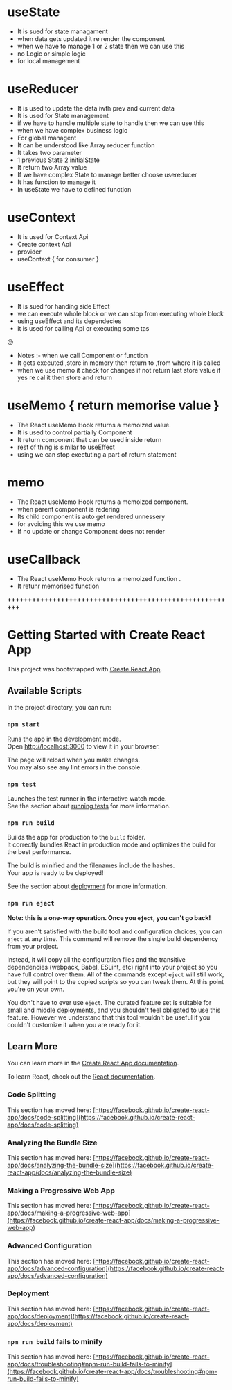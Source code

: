 # useState 
- It is sued for state managament 
- when data gets updated it re render the component 
- when we have to manage 1 or 2 state then we can use this
- no Logic or simple logic 
- for local management 


# useReducer 
- It is used to update the data iwth prev and current data
- It is used for State management
- if we have to handle multiple state to handle then we can use this
- when we have complex business logic 
- For global managent 
- It can be understood like Array reducer function 
- It takes two parameter 
- 1 previous State 2 initialState  
- It return two Array value
- If we have complex State to manage better choose usereducer 
- It has function to manage it 
- In useState we have to defined function  


# useContext  
- It is used for Context Api 
- Create context Api 
- provider 
- useContext { for consumer  }



# useEffect 
- It is sued for handing side Effect 
- we can execute whole block or we can stop from executing whole block 
- using useEffect and its dependecies 
- it is used for calling Api or executing some tas

:stuck_out_tongue_winking_eye:

- Notes :- when we call Component or function 
-  It gets executed ,store in memory  then return to ,from where it is called 
- when we use memo it check for changes if not return last store value if yes re cal it then store and return   


# useMemo  { return memorise value }
- The React useMemo Hook returns a memoized value.
- It is used to control partially Component 
- It return component that can be used inside return    
- rest of thing is similar to useEffect 
- using we can stop exectuting a part of return statement 


# memo 
- The React useMemo Hook returns a memoized component.
- when parent component is redering 
- Its child component is auto get rendered unnessery 
- for avoiding this we use memo
- If no update or change Component does not render  


# useCallback
- The React useMemo Hook returns a memoized function .
 - It retunr memorised function 






**++++++++++++++++++++++++++++++++++++++++++++++++++++++++**
# Getting Started with Create React App

This project was bootstrapped with [Create React App](https://github.com/facebook/create-react-app).

## Available Scripts

In the project directory, you can run:

### `npm start`

Runs the app in the development mode.\
Open [http://localhost:3000](http://localhost:3000) to view it in your browser.

The page will reload when you make changes.\
You may also see any lint errors in the console.

### `npm test`

Launches the test runner in the interactive watch mode.\
See the section about [running tests](https://facebook.github.io/create-react-app/docs/running-tests) for more information.

### `npm run build`

Builds the app for production to the `build` folder.\
It correctly bundles React in production mode and optimizes the build for the best performance.

The build is minified and the filenames include the hashes.\
Your app is ready to be deployed!

See the section about [deployment](https://facebook.github.io/create-react-app/docs/deployment) for more information.

### `npm run eject`

**Note: this is a one-way operation. Once you `eject`, you can't go back!**

If you aren't satisfied with the build tool and configuration choices, you can `eject` at any time. This command will remove the single build dependency from your project.

Instead, it will copy all the configuration files and the transitive dependencies (webpack, Babel, ESLint, etc) right into your project so you have full control over them. All of the commands except `eject` will still work, but they will point to the copied scripts so you can tweak them. At this point you're on your own.

You don't have to ever use `eject`. The curated feature set is suitable for small and middle deployments, and you shouldn't feel obligated to use this feature. However we understand that this tool wouldn't be useful if you couldn't customize it when you are ready for it.

## Learn More

You can learn more in the [Create React App documentation](https://facebook.github.io/create-react-app/docs/getting-started).

To learn React, check out the [React documentation](https://reactjs.org/).

### Code Splitting

This section has moved here: [https://facebook.github.io/create-react-app/docs/code-splitting](https://facebook.github.io/create-react-app/docs/code-splitting)

### Analyzing the Bundle Size

This section has moved here: [https://facebook.github.io/create-react-app/docs/analyzing-the-bundle-size](https://facebook.github.io/create-react-app/docs/analyzing-the-bundle-size)

### Making a Progressive Web App

This section has moved here: [https://facebook.github.io/create-react-app/docs/making-a-progressive-web-app](https://facebook.github.io/create-react-app/docs/making-a-progressive-web-app)

### Advanced Configuration

This section has moved here: [https://facebook.github.io/create-react-app/docs/advanced-configuration](https://facebook.github.io/create-react-app/docs/advanced-configuration)

### Deployment

This section has moved here: [https://facebook.github.io/create-react-app/docs/deployment](https://facebook.github.io/create-react-app/docs/deployment)

### `npm run build` fails to minify

This section has moved here: [https://facebook.github.io/create-react-app/docs/troubleshooting#npm-run-build-fails-to-minify](https://facebook.github.io/create-react-app/docs/troubleshooting#npm-run-build-fails-to-minify)
